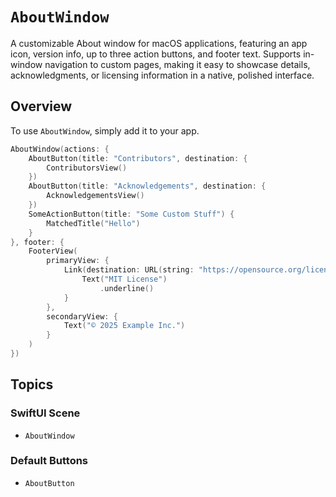 # ``AboutWindow``

A customizable About window for macOS applications, featuring an app icon, version info, up to three action buttons, and footer text. Supports in-window navigation to custom pages, making it easy to showcase details, acknowledgments, or licensing information in a native, polished interface.

## Overview

To use `AboutWindow`, simply add it to your app.

```swift
AboutWindow(actions: {
    AboutButton(title: "Contributors", destination: {
        ContributorsView()
    })
    AboutButton(title: "Acknowledgements", destination: {
        AcknowledgementsView()
    })
    SomeActionButton(title: "Some Custom Stuff") {
        MatchedTitle("Hello")
    }
}, footer: {
    FooterView(
        primaryView: {
            Link(destination: URL(string: "https://opensource.org/licenses/MIT")!) {
                Text("MIT License")
                    .underline()
            }
        },
        secondaryView: {
            Text("© 2025 Example Inc.")
        }
    )
})
```

## Topics

### SwiftUI Scene

- ``AboutWindow``

### Default Buttons

- ``AboutButton``
